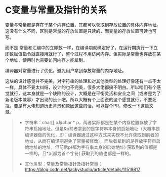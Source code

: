 # C变量与常量及指针的关系
变量与常量都是存在于某个内存位置，其都可以获取到存放位置的具体内存地址。这没有什么不同，区别是常量的存放位置是只读的，而变量的存放位置可读也可写。

而不是 常量和汇编中的立即数一样，在编译期就确定好了，在运行期执行一下立即数赋值指令就直接用就行了，整个过程不用访问内存。但实际是常量也存放在某个地址，使用时也需要访问内存才能拿到。

编译器对常量进行了优化，避免用户拿到存放常量的内存地址。

这块的设计感觉并不完美，对字符串的处理和对其他类型的处理好像还有一点不太一样，具体不要太纠结，设计的也不完美，很多大佬都搞不明白。所以咱们有个感觉就行，这本身就是一个缺陷的设计，大概是在平衡灵活和安全之间（或者是为了新老版本兼容）才出现的设计吧。所以大概有个上面说的这个感觉就行，不要死抠。要是有大佬知道历史背景和原因这些的话，可以提个PR，修改一下这篇文章。

> - 字符串：char[] p与char * p，两者实际都是在某个内存位置存放了字符串启始地址。但是&p前者拿到的是字符串本身的启始地址（大概率是编译器做的优化，即：编译器通过这种方式来实现不允许获取到前者的地址，从而在编译期避免了常量被修改)，而后者拿到的是存放字符串启始地址的地址。但前后p(都为字符串本身的启始地址) 获取到的值都是一样的，且*p(都为首个字符) 获取到的值也都是一样的。
> 
> - 其他类型：常量及常量指针及指针常量：https://blog.csdn.net/jackystudio/article/details/11519817

